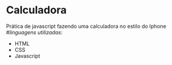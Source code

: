# Calculadora
Prática de javascript fazendo uma calculadora no estilo do Iphone
#*linguagens utilizadas:*
- HTML
- CSS
- Javascript
